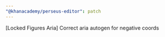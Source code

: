 ```yaml
---
"@khanacademy/perseus-editor": patch
---
```


[Locked Figures Aria] Correct aria autogen for negative coords
